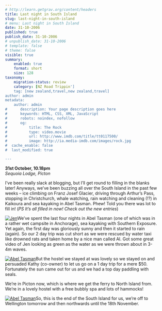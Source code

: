 ```yaml
---
# http://learn.getgrav.org/content/headers
title: Last night in South Island
slug: last-night-in-south-island
# menu: Last night in South Island
date: 31-10-2006
published: true
publish_date: 31-10-2006
# unpublish_date: 31-10-2006
# template: false
# theme: false
visible: true
summary:
    enabled: true
    format: short
    size: 128
taxonomy:
    migration-status: review
    category: [NZ Road Trippin']
    tag: [new zealand,travel,new zealand,travel]
author: admin
metadata:
    author: admin
#      description: Your page description goes here
#      keywords: HTML, CSS, XML, JavaScript
#      robots: noindex, nofollow
#      og:
#          title: The Rock
#          type: video.movie
#          url: http://www.imdb.com/title/tt0117500/
#          image: http://ia.media-imdb.com/images/rock.jpg
#  cache_enable: false
#  last_modified: true

---
```


**31st October, 10.18pm**  
*Sequoia Lodge, Picton*

I’ve been really slack at blogging, but I’ll get round to filling in the blanks later! Anyways, we’ve been buzzing all over the South Island in the past few weeks – ice climbing on Franz Josef Glacier, driving through Arthur’s Pass, stopping in Christchurch, whale watching, rain watching and cleaning (!?) in Kaikoura and sea kayaking in Abel Tasman. Phew! Told you there was lot to fill in! (*PS It’s all filled in now! Check out the new entries*)

[![](http://user47216.vs.easily.co.uk/wp-content/uploads/2008/12/1164683651_img_1943.jpg "Jen")](http://user47216.vs.easily.co.uk/wp-content/uploads/2008/12/1164683651_img_1943.jpg)We’ve spent the last four nights in Abel Tasman (one of which was in a rather wet campsite in Anchorage), sea kayaking with Southern Exposure. Yet again, the first day was gloriously sunny and then it started to rain (again). So our 2 day trip was cut short as we were rescued by water taxi like drowned rats and taken home by a nice man called Al. Got some great video of Jen looking as green as the water as we were thrown about in 3-4m waves.

[![](http://user47216.vs.easily.co.uk/wp-content/uploads/2008/12/1164683652_img_1956.jpg "Abel Tasman")](http://user47216.vs.easily.co.uk/wp-content/uploads/2008/12/1164683652_img_1956.jpg)But the hostel we stayed at was lovely so we stayed on and persuaded Kathy (co-owner) to let us go on a 1 day trip for a mere $50. Fortunately the sun came out for us and we had a top day paddling with seals.

We’re in Picton now, which is where we get the ferry to North Island from. We’re in a lovely hostel with a free bubbly spa and lots of hammocks!

[![](http://user47216.vs.easily.co.uk/wp-content/uploads/2008/12/1164683651_img_1948.jpg "Abel Tasman")](http://user47216.vs.easily.co.uk/wp-content/uploads/2008/12/1164683651_img_1948.jpg)So, this is the end of the South Island for us, we’re off to Wellington tomorrow and then northwards until the 18th November.